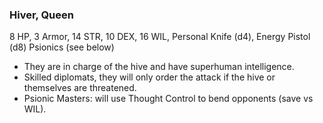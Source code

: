 ### Hiver, Queen
8 HP, 3 Armor, 14 STR, 10 DEX, 16 WIL, Personal Knife (d4), Energy Pistol (d8) Psionics (see below)
- They are in charge of the hive and have superhuman intelligence.
- Skilled diplomats, they will only order the attack if the hive or themselves are threatened.
- Psionic Masters: will use Thought Control to bend opponents (save vs WIL).

